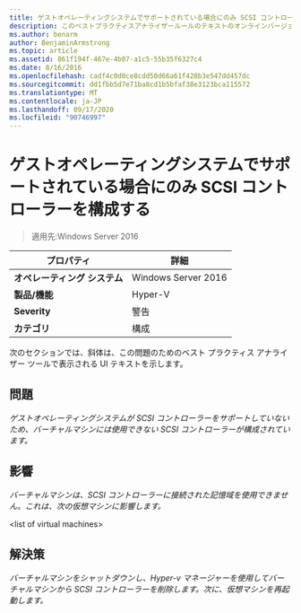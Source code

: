 ```yaml
---
title: ゲストオペレーティングシステムでサポートされている場合にのみ SCSI コントローラーを構成する
description: このベストプラクティスアナライザールールのテキストのオンラインバージョン。
ms.author: benarm
author: BenjaminArmstrong
ms.topic: article
ms.assetid: 861f194f-467e-4b07-a1c5-55b35f6327c4
ms.date: 8/16/2016
ms.openlocfilehash: cadf4c0d0ce8cdd50d66a61f428b3e547dd457dc
ms.sourcegitcommit: dd1fbb5d7e71ba8cd1b5bfaf38e3123bca115572
ms.translationtype: MT
ms.contentlocale: ja-JP
ms.lasthandoff: 09/17/2020
ms.locfileid: "90746997"
---
```

# <a name="configure-scsi-controllers-only-when-supported-by-the-guest-operating-system"></a>ゲストオペレーティングシステムでサポートされている場合にのみ SCSI コントローラーを構成する

>適用先:Windows Server 2016



|プロパティ|詳細|
|-|-|
|**オペレーティング システム**|Windows Server 2016|
|**製品/機能**|Hyper-V|
|**Severity**|警告|
|**カテゴリ**|構成|

次のセクションでは、斜体は、この問題のためのベスト プラクティス アナライザー ツールで表示される UI テキストを示します。

## <a name="issue"></a>問題

*ゲストオペレーティングシステムが SCSI コントローラーをサポートしていないため、バーチャルマシンには使用できない SCSI コントローラーが構成されています。*

## <a name="impact"></a>影響

*バーチャルマシンは、SCSI コントローラーに接続された記憶域を使用できません。これは、次の仮想マシンに影響します。*

\<list of virtual machines>

## <a name="resolution"></a>解決策

*バーチャルマシンをシャットダウンし、Hyper-v マネージャーを使用してバーチャルマシンから SCSI コントローラーを削除します。次に、仮想マシンを再起動します。*




